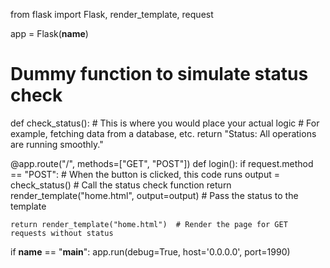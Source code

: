 from flask import Flask, render_template, request

app = Flask(__name__)

# Dummy function to simulate status check
def check_status():
    # This is where you would place your actual logic
    # For example, fetching data from a database, etc.
    return "Status: All operations are running smoothly."

@app.route("/", methods=["GET", "POST"])
def login():
    if request.method == "POST":
        # When the button is clicked, this code runs
        output = check_status()  # Call the status check function
        return render_template("home.html", output=output)  # Pass the status to the template

    return render_template("home.html")  # Render the page for GET requests without status

if __name__ == "__main__":
    app.run(debug=True, host='0.0.0.0', port=1990)